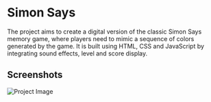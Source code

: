 # Simon Says
The project aims to create a digital version of the classic Simon Says memory game, where players need to mimic a sequence of colors generated by the game.
It is built using HTML, CSS and JavaScript by integrating sound effects, level and score display.
## Screenshots
![Project Image](https://example.com/project-image.png)
